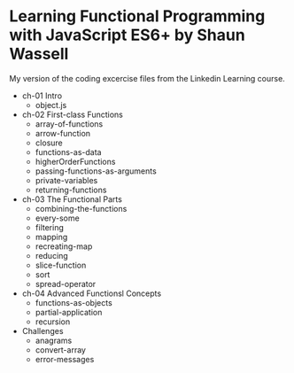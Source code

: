 # Learning Functional Programming with JavaScript ES6+ by Shaun Wassell
My version of the coding excercise files from the Linkedin Learning course.
- ch-01 Intro
  - object.js
- ch-02 First-class Functions
  - array-of-functions
  - arrow-function
  - closure
  - functions-as-data
  - higherOrderFunctions
  - passing-functions-as-arguments
  - private-variables
  - returning-functions
- ch-03 The Functional Parts
  - combining-the-functions
  - every-some
  - filtering
  - mapping
  - recreating-map
  - reducing
  - slice-function
  - sort
  - spread-operator
- ch-04 Advanced Functionsl Concepts
  - functions-as-objects
  - partial-application
  - recursion
- Challenges
  - anagrams
  - convert-array
  - error-messages
